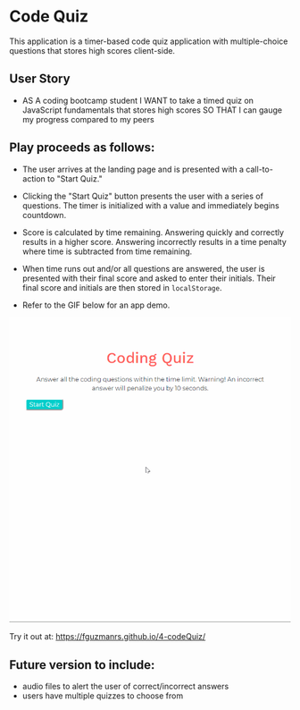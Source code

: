 # Code Quiz

This application is a timer-based code quiz application with multiple-choice questions that stores high scores client-side. 

## User Story

* AS A coding bootcamp student I WANT to take a timed quiz on JavaScript fundamentals that stores high scores SO THAT I can gauge my progress compared to my peers

## Play proceeds as follows:

  * The user arrives at the landing page and is presented with a call-to-action to "Start Quiz." 

  * Clicking the "Start Quiz" button presents the user with a series of questions. The timer is initialized with a value and immediately begins countdown.

  * Score is calculated by time remaining. Answering quickly and correctly results in a higher score. Answering incorrectly results in a time penalty where time is subtracted from time remaining.

  * When time runs out and/or all questions are answered, the user is presented with their final score and asked to enter their initials. Their final score and initials are then stored in `localStorage`.

* Refer to the GIF below for an app demo.

![Code Quiz Demo](assets/4-codeQuizDemo.gif)

Try it out at: https://fguzmanrs.github.io/4-codeQuiz/

## Future version to include: 

* audio files to alert the user of correct/incorrect answers
* users have multiple quizzes to choose from 
